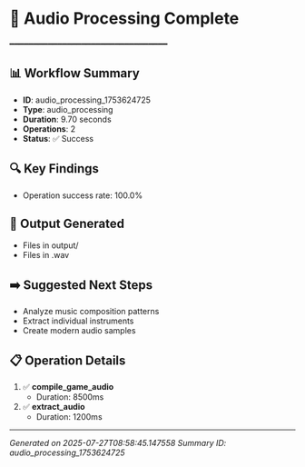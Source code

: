 # 🎵 Audio Processing Complete
━━━━━━━━━━━━━━━━━━━━━━━━━━━━━━━━━

## 📊 Workflow Summary
- **ID**: audio_processing_1753624725
- **Type**: audio_processing
- **Duration**: 9.70 seconds
- **Operations**: 2
- **Status**: ✅ Success

## 🔍 Key Findings
- Operation success rate: 100.0%

## 📁 Output Generated
- Files in output/
- Files in .wav

## ➡️ Suggested Next Steps
- Analyze music composition patterns
- Extract individual instruments
- Create modern audio samples

## 📋 Operation Details
1. ✅ **compile_game_audio**
   - Duration: 8500ms
2. ✅ **extract_audio**
   - Duration: 1200ms

---
*Generated on 2025-07-27T08:58:45.147558*
*Summary ID: audio_processing_1753624725*
